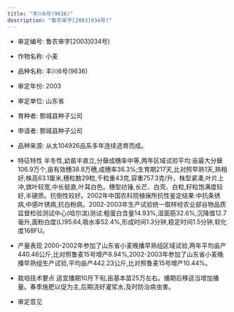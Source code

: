 ```yaml
---
title: "丰川6号(9636)"
description: "鲁农审字[2003]034号)"
---
```

* 审定编号:  鲁农审字[2003]034号)

*  作物名称:  小麦

*  品种名称:  丰川6号(9636)

*  审定年份:  2003

*  审定单位:  山东省

* 育种者:  鄄城县种子公司

*  申请者:  鄄城县种子公司

*  品种来源:  从太104926品系多年连续选育而成。

*  特征特性
半冬性,幼苗半直立,分蘖成穗率中等,两年区域试验平均:亩最大分蘖106.9万个,亩有效穗38.8万穗,成穗率36.3%;生育期217天,比对照早熟1天,熟相好;株高63.1厘米,穗粒数29粒,千粒重43克,容重757.3克/升。株型紧凑,叶片上冲,旗叶较宽,中长挺直,叶耳白色。穗型纺锤,长芒、白壳、白粒,籽粒饱满度较好,半硬质。抗倒性较好。2002年中国农科院植保所抗性鉴定结果:中抗条锈病,中感叶锈病,抗白粉病。2002-2003年生产试验统一取样经农业部谷物品质监督检验测试中心(哈尔滨)测试:粗蛋白含量14.93%,湿面筋32.6%,沉降值12.7毫升,面粉白度(L)95.64,吸水率52.4%,形成时间1.3分钟,稳定时间1.5分钟,软化度168FU。

*  产量表现
2000-2002年参加了山东省小麦晚播早熟组区域试验,两年平均亩产440.46公斤,比对照鲁麦15号增产8.94%,2002-2003年参加了山东省小麦晚播早熟组生产试验,平均亩产442.23公斤,比对照鲁麦15号增产10.44%。

*  栽培技术要点
适宜播期10月下旬,亩基本苗25万左右。播期后移适当增加播量。春季施肥以促为主,后期浇好灌浆水,及时防治病虫害。

*  审定意见

